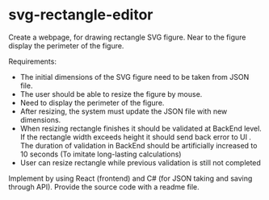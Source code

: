 # svg-rectangle-editor

Create a webpage, for drawing rectangle SVG figure.
Near to the figure display the perimeter of the figure.

Requirements:

- The initial dimensions of the SVG figure need to be taken from JSON file.
- The user should be able to resize the figure by mouse.
- Need to display the perimeter of the figure.
- After resizing, the system must update the JSON file with new dimensions.
- When resizing rectangle finishes it should be validated at BackEnd level. If the rectangle
width exceeds height it should send back error to UI . The duration of validation in
BackEnd should be artificially increased to 10 seconds (To imitate long-lasting
calculations)
- User can resize rectangle while previous validation is still not completed

Implement by using React (frontend) and C# (for JSON taking and saving through API).
Provide the source code with a readme file.
